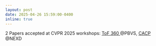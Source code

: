 ```yaml
---
layout: post
date: 2025-04-26 15:59:00-0400
inline: true
---
```


2 Papers accepted at CVPR 2025 workshops: <a href="https://www.dfki.de/fileadmin/user_upload/import/15783_ToF_360_CVPR_2025.pdf"> ToF 360 </a> @PBVS, <a href="https://www.dfki.de/fileadmin/user_upload/import/15782_cacp_cvpr_workshop.pdf"> CACP </a> @NEXD
